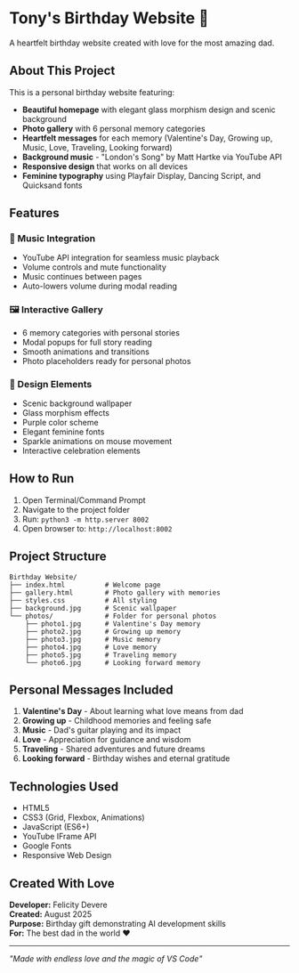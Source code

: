 # Tony's Birthday Website 🎉

A heartfelt birthday website created with love for the most amazing dad.

## About This Project

This is a personal birthday website featuring:
- **Beautiful homepage** with elegant glass morphism design and scenic background
- **Photo gallery** with 6 personal memory categories
- **Heartfelt messages** for each memory (Valentine's Day, Growing up, Music, Love, Traveling, Looking forward)
- **Background music** - "London's Song" by Matt Hartke via YouTube API
- **Responsive design** that works on all devices
- **Feminine typography** using Playfair Display, Dancing Script, and Quicksand fonts

## Features

### 🎵 Music Integration
- YouTube API integration for seamless music playback
- Volume controls and mute functionality
- Music continues between pages
- Auto-lowers volume during modal reading

### 🖼️ Interactive Gallery
- 6 memory categories with personal stories
- Modal popups for full story reading
- Smooth animations and transitions
- Photo placeholders ready for personal photos

### 🎨 Design Elements
- Scenic background wallpaper
- Glass morphism effects
- Purple color scheme
- Elegant feminine fonts
- Sparkle animations on mouse movement
- Interactive celebration elements

## How to Run

1. Open Terminal/Command Prompt
2. Navigate to the project folder
3. Run: `python3 -m http.server 8002`
4. Open browser to: `http://localhost:8002`

## Project Structure

```
Birthday Website/
├── index.html          # Welcome page
├── gallery.html        # Photo gallery with memories
├── styles.css          # All styling
├── background.jpg      # Scenic wallpaper
└── photos/             # Folder for personal photos
    ├── photo1.jpg      # Valentine's Day memory
    ├── photo2.jpg      # Growing up memory
    ├── photo3.jpg      # Music memory
    ├── photo4.jpg      # Love memory
    ├── photo5.jpg      # Traveling memory
    └── photo6.jpg      # Looking forward memory
```

## Personal Messages Included

1. **Valentine's Day** - About learning what love means from dad
2. **Growing up** - Childhood memories and feeling safe
3. **Music** - Dad's guitar playing and its impact
4. **Love** - Appreciation for guidance and wisdom
5. **Traveling** - Shared adventures and future dreams
6. **Looking forward** - Birthday wishes and eternal gratitude

## Technologies Used

- HTML5
- CSS3 (Grid, Flexbox, Animations)
- JavaScript (ES6+)
- YouTube IFrame API
- Google Fonts
- Responsive Web Design

## Created With Love

**Developer:** Felicity Devere  
**Created:** August 2025  
**Purpose:** Birthday gift demonstrating AI development skills  
**For:** The best dad in the world ❤️

---

*"Made with endless love and the magic of VS Code"*

